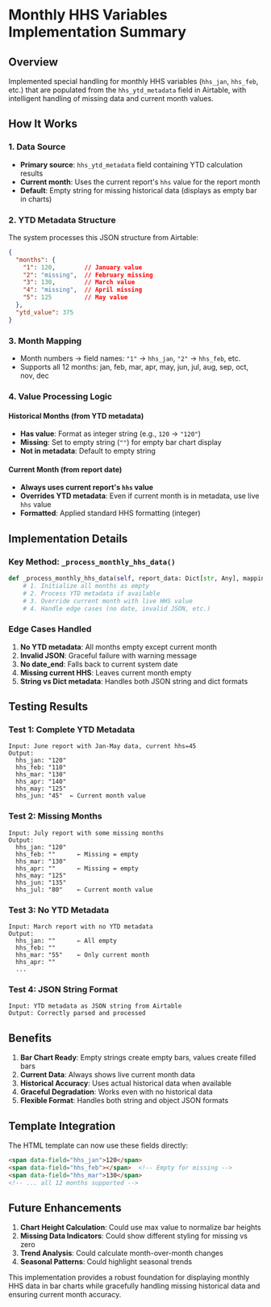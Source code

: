 # Monthly HHS Variables Implementation Summary

## Overview
Implemented special handling for monthly HHS variables (`hhs_jan`, `hhs_feb`, etc.) that are populated from the `hhs_ytd_metadata` field in Airtable, with intelligent handling of missing data and current month values.

## How It Works

### 1. Data Source
- **Primary source**: `hhs_ytd_metadata` field containing YTD calculation results
- **Current month**: Uses the current report's `hhs` value for the report month
- **Default**: Empty string for missing historical data (displays as empty bar in charts)

### 2. YTD Metadata Structure
The system processes this JSON structure from Airtable:
```json
{
  "months": {
    "1": 120,        // January value
    "2": "missing",  // February missing
    "3": 130,        // March value
    "4": "missing",  // April missing
    "5": 125         // May value
  },
  "ytd_value": 375
}
```

### 3. Month Mapping
- Month numbers → field names: `"1"` → `hhs_jan`, `"2"` → `hhs_feb`, etc.
- Supports all 12 months: jan, feb, mar, apr, may, jun, jul, aug, sep, oct, nov, dec

### 4. Value Processing Logic

#### Historical Months (from YTD metadata)
- **Has value**: Format as integer string (e.g., `120` → `"120"`)
- **Missing**: Set to empty string (`""`) for empty bar chart display
- **Not in metadata**: Default to empty string

#### Current Month (from report date)
- **Always uses current report's `hhs` value**
- **Overrides YTD metadata**: Even if current month is in metadata, use live `hhs` value
- **Formatted**: Applied standard HHS formatting (integer)

## Implementation Details

### Key Method: `_process_monthly_hhs_data()`
```python
def _process_monthly_hhs_data(self, report_data: Dict[str, Any], mapping: Dict[str, str]):
    # 1. Initialize all months as empty
    # 2. Process YTD metadata if available
    # 3. Override current month with live HHS value
    # 4. Handle edge cases (no date, invalid JSON, etc.)
```

### Edge Cases Handled
1. **No YTD metadata**: All months empty except current month
2. **Invalid JSON**: Graceful failure with warning message
3. **No date_end**: Falls back to current system date
4. **Missing current HHS**: Leaves current month empty
5. **String vs Dict metadata**: Handles both JSON string and dict formats

## Testing Results

### Test 1: Complete YTD Metadata
```
Input: June report with Jan-May data, current hhs=45
Output: 
  hhs_jan: "120"
  hhs_feb: "110" 
  hhs_mar: "130"
  hhs_apr: "140"
  hhs_may: "125"
  hhs_jun: "45"  ← Current month value
```

### Test 2: Missing Months
```
Input: July report with some missing months
Output:
  hhs_jan: "120"
  hhs_feb: ""      ← Missing = empty
  hhs_mar: "130"
  hhs_apr: ""      ← Missing = empty
  hhs_may: "125"
  hhs_jun: "135"
  hhs_jul: "80"    ← Current month value
```

### Test 3: No YTD Metadata
```
Input: March report with no YTD metadata
Output:
  hhs_jan: ""      ← All empty
  hhs_feb: ""
  hhs_mar: "55"    ← Only current month
  hhs_apr: ""
  ...
```

### Test 4: JSON String Format
```
Input: YTD metadata as JSON string from Airtable
Output: Correctly parsed and processed
```

## Benefits

1. **Bar Chart Ready**: Empty strings create empty bars, values create filled bars
2. **Current Data**: Always shows live current month data
3. **Historical Accuracy**: Uses actual historical data when available
4. **Graceful Degradation**: Works even with no historical data
5. **Flexible Format**: Handles both string and object JSON formats

## Template Integration

The HTML template can now use these fields directly:
```html
<span data-field="hhs_jan">120</span>
<span data-field="hhs_feb"></span>  <!-- Empty for missing -->
<span data-field="hhs_mar">130</span>
<!-- ... all 12 months supported -->
```

## Future Enhancements

1. **Chart Height Calculation**: Could use max value to normalize bar heights
2. **Missing Data Indicators**: Could show different styling for missing vs zero
3. **Trend Analysis**: Could calculate month-over-month changes
4. **Seasonal Patterns**: Could highlight seasonal trends

This implementation provides a robust foundation for displaying monthly HHS data in bar charts while gracefully handling missing historical data and ensuring current month accuracy.
